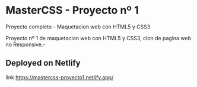# MasterCSS - Proyecto nº 1
Proyecto completo - Maquetacion web con HTML5 y CSS3

Proyecto nº 1 de maquetacion web con HTML5 y CSS3, clon de pagina web no Responsive.-

## Deployed on Netlify
link https://mastercss-proyecto1.netlify.app/
